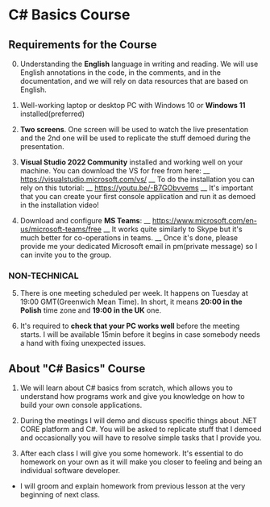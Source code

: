 # C# Basics Course

## Requirements for the Course

0. Understanding the **English** language in writing and reading. We will use English annotations in the code, in the comments, and in the documentation, and we will rely on data resources that are based on English.

1. Well-working laptop or desktop PC with Windows 10 or **Windows 11** installed(preferred)

2. **Two screens**. One screen will be used to watch the live presentation and the 2nd one will be used to replicate the stuff demoed during the presentation.

3. **Visual Studio 2022 Community** installed and working well on your machine.
You can download the VS for free from here: __
https://visualstudio.microsoft.com/vs/ __
To do the installation you can rely on this tutorial: __
https://youtu.be/-B7GObvvems __
It's important that you can create your first console application and run it as demoed in the installation video! 

4. Download and configure **MS Teams**: __
https://www.microsoft.com/en-us/microsoft-teams/free __
It works quite similarly to Skype but it's much better for co-operations in teams. __
Once it's done, please provide me your dedicated Microsoft email in pm(private message) so I can invite you to the group. 

### NON-TECHNICAL
5. There is one meeting scheduled per week. It happens on Tuesday at 19:00 GMT(Greenwich Mean Time). In short, it means **20:00 in the Polish** time zone and **19:00 in the UK** one.

6. It's required to **check that your PC works well** before the meeting starts. I will be available 15min before it begins in case somebody needs a hand with fixing unexpected issues.


## About "C# Basics" Course
1. We will learn about C# basics from scratch, which allows you to understand how programs work and give you knowledge on how to build your own console applications.

2. During the meetings I will demo and discuss specific things about .NET CORE platform and C#. You will be asked to replicate stuff that I demoed and occasionally you will have to resolve simple tasks that I provide you.

3. After each class I will give you some homework. It's essential to do homework on your own as it will make you closer to feeling and being an individual software developer.
- I will groom and explain homework from previous lesson at the very beginning of next class.